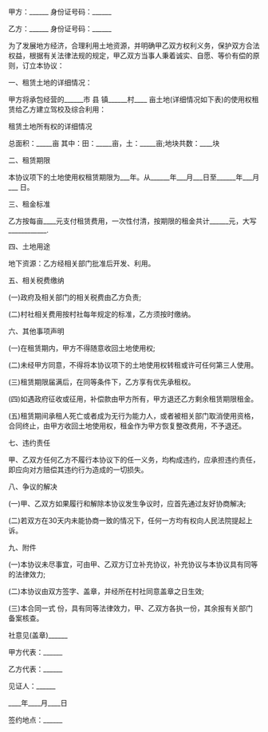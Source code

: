 
 


甲方：______ 身份证号码：______


乙方：______ 身份证号码：______


为了发展地方经济，合理利用土地资源，并明确甲乙双方权利义务，保护双方合法权益，根据有关法律法规的规定，甲乙双方当事人秉着诚实、自愿、等价有偿的原则，订立本协议：


一、租赁土地的详细情况：


甲方将承包经营的______市 县 镇______村____ 亩土地(详细情况如下表)的使用权租赁给乙方建立驾校及综合利用：


租赁土地所有权的详细情况


总面积：_____亩 其中：田：_____亩，土：_____亩;地块共数：____块


二、租赁期限


本协议项下的土地使用权租赁期限为___年。从______年___月___日至______年___月___ 日。


三、租金标准


乙方按每亩____元支付租赁费用，一次性付清，按期限的租金共计______元，大写____________.


四、土地用途


地下资源：乙方经相关部门批准后开发、利用。


五、相关税费缴纳


(一)政府及相关部门的相关税费由乙方负责;


(二)村社相关费用按村社每年规定的标准，乙方须按时缴纳。


六、其他事项声明


(一)在租赁期内，甲方不得随意收回土地使用权;


(二)未经甲方同意，不得将本协议项下的土地使用权转租或许可任何第三人使用。


(三)租赁期限届满后，在同等条件下，乙方享有优先承租权。


(四)如遇政府征收或征用，补偿款由甲方所有，甲方退还乙方剩余租赁期限租金。


(五)租赁期间承租人死亡或者成为无行为能力人，或者被相关部门取消使用资格，合同终止，由甲方收回土地使用权，租金作为甲方恢复整改费用，不予退还。


七、违约责任


甲、乙双方任何乙方不履行本协议下的任一义务，均构成违约，应承担违约责任，即应向对方赔偿其违约行为造成的一切损失。


八、争议的解决


(一)甲、乙双方如果履行和解除本协议发生争议时，应首先通过友好协商解决;


(二)若双方在30天内未能协商一致的情况下，任何一方均有权向人民法院提起上诉。


九、附件


(一)本协议未尽事宜，可由甲、乙双方订立补充协议，补充协议与本协议具有同等的法律效力;


(二)本协议由双方签字、盖章，并经所在村社同意盖章之日生效;


(三)本合同一式 份，具有同等法律效力，甲、乙双方各执一份，其余报有关部门备案核查。


社意见(盖章)______


甲方代表：______


乙方代表：______


见证人：______


____年____月____日


签约地点：______
 


 

 
 
 
 
 
  


  
 

  


  


  
 
 
 
 

